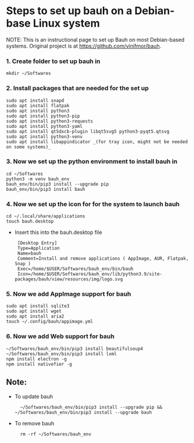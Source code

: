 # Steps to set up bauh on a Debian-base Linux system

NOTE: This is an instructional page to set up Bauh on most Debian-based systems. Original project is at https://github.com/vinifmor/bauh.

### **1. Create folder to set up bauh in**  

    mkdir ~/Softwares

### **2. Install packages that are needed for the set up**  
    
    sudo apt install snapd
    sudo apt install flatpak
    sudo apt install python3
    sudo apt install python3-pip
    sudo apt install python3-requests
    sudo apt install python3-yaml
    sudo apt install qt5dxcb-plugin libqt5svg5 python3-pyqt5.qtsvg
    sudo apt install python3-venv
    sudo apt install libappindicator _(for tray icon, might not be needed on some systems)_

### **3. Now we set up the python environment to install bauh in**

    cd ~/Softwares
    python3 -m venv bauh_env
    bauh_env/bin/pip3 install --upgrade pip
    bauh_env/bin/pip3 install bauh

### **4. Now we set up the icon for for the system to launch bauh**

    cd ~/.local/share/applications
    touch bauh.desktop

 - Insert this into the bauh.desktop file

        [Desktop Entry]
        Type=Application
        Name=bauh
        Comment=Install and remove applications ( AppImage, AUR, Flatpak, Snap )
        Exec=/home/$USER/Softwares/bauh_env/bin/bauh
        Icon=/home/$USER/Softwares/bauh_env/lib/python3.9/site-packages/bauh/view/resources/img/logo.svg

### **5. Now we add AppImage support for bauh**

    sudo apt install sqlite3
    sudo apt install wget
    sudo apt install aria2
    touch ~/.config/bauh/appimage.yml

### **6. Now we add Web support for bauh**

    ~/Softwares/bauh_env/bin/pip3 install beautifulsoup4
    ~/Softwares/bauh_env/bin/pip3 install lxml
    npm install electron -g
    npm install nativefier -g

## Note:
- To update bauh

        ~/Softwares/bauh_env/bin/pip3 install --upgrade pip && ~/Softwares/bauh_env/bin/pip3 install --upgrade bauh

- To remove bauh

        rm -rf ~/Softwares/bauh_env
